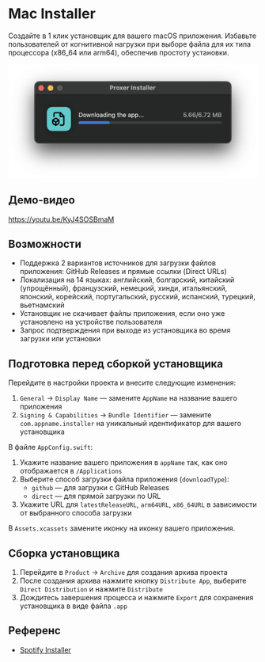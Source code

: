 # Mac Installer

Создайте в 1 клик установщик для вашего macOS приложения. Избавьте пользователей от когнитивной нагрузки при выборе файла для их типа процессора (x86_64 или arm64), обеспечив простоту установки.

![Screenshot](screen.png)

## Демо-видео
https://youtu.be/KyJ4SOSBmaM

## Возможности

- Поддержка 2 вариантов источников для загрузки файлов приложения: GitHub Releases и прямые ссылки (Direct URLs)
- Локализация на 14 языках: английский, болгарский, китайский (упрощённый), французский, немецкий, хинди, итальянский, японский, корейский, португальский, русский, испанский, турецкий, вьетнамский
- Установщик не скачивает файлы приложения, если оно уже установлено на устройстве пользователя
- Запрос подтверждения при выходе из установщика во время загрузки или установки

## Подготовка перед сборкой установщика

Перейдите в настройки проекта и внесите следующие изменения:
1. `General` → `Display Name` — замените `AppName` на название вашего приложения
2. `Signing & Capabilities` → `Bundle Identifier` — замените `com.appname.installer` на уникальный идентификатор для вашего установщика

В файле `AppConfig.swift`:

1. Укажите название вашего приложения в `appName` так, как оно отображается в `/Applications`
2. Выберите способ загрузки файла приложения (`downloadType`):
   - `github` — для загрузки с GitHub Releases
   - `direct` — для прямой загрузки по URL
3. Укажите URL для `latestReleaseURL`, `arm64URL`, `x86_64URL` в зависимости от выбранного способа загрузки

В `Assets.xcassets` замените иконку на иконку вашего приложения.

## Сборка установщика

1. Перейдите в `Product` → `Archive` для создания архива проекта
2. После создания архива нажмите кнопку `Distribute App`, выберите `Direct Distribution` и нажмите `Distribute`
3. Дождитесь завершения процесса и нажмите `Export` для сохранения установщика в виде файла `.app`

## Референс

- [Spotify Installer](https://download.scdn.co/SpotifyInstaller.zip)
